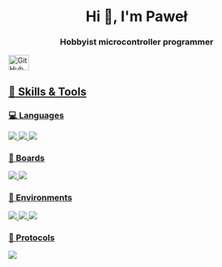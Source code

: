 
<h1 align="center">Hi 👋, I'm Paweł </h1>
<h3 align="center">Hobbyist microcontroller programmer</h3>
<a href="https://github.com/PaweuQ" target="blank"><img align="center" src="https://cdn4.iconfinder.com/data/icons/iconsimple-logotypes/512/github-512.png" alt="GitHub" height="30" width="40"/>

## 🔧 Skills & Tools

### 💻 Languages
<p>
  <img src="https://img.shields.io/badge/C-00599C?style=for-the-badge&logo=c&logoColor=white" />
  <img src="https://img.shields.io/badge/C++-00599C?style=for-the-badge&logo=c%2B%2B&logoColor=white" />
  <img src="https://img.shields.io/badge/Python-3776AB?style=for-the-badge&logo=python&logoColor=white" />
</p>

### 🔩 Boards
<p>
  <img src="https://img.shields.io/badge/ESP32-323232?style=for-the-badge&logo=espressif&logoColor=white" />
  <img src="https://img.shields.io/badge/STM32-03234B?style=for-the-badge&logo=stmicroelectronics&logoColor=white" />
</p>

### 🧰 Environments
<p>
  <img src="https://img.shields.io/badge/Arduino_IDE-00979D?style=for-the-badge&logo=arduino&logoColor=white" />
  <img src="https://img.shields.io/badge/STM32CubeIDE-03234B?style=for-the-badge&logo=stmicroelectronics&logoColor=white" />
  <img src="https://avatars.githubusercontent.com/u/1742866?s=200&v=4"/>

</p>

### 📡 Protocols
<p>
  <img src="https://img.shields.io/badge/MQTT-660066?style=for-the-badge&logo=eclipse-mosquitto&logoColor=white" />
</p>
